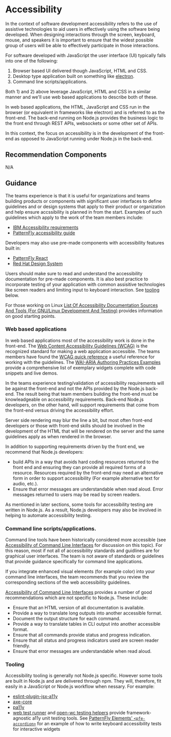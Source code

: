 # Accessibility

In the context of software development accessibility refers to
the use of assistive technologies to aid users in effectively
using the software being developed. When designing interactions
through the screen, keyboard, mouse, and speakers it is
important to ensure that the widest possible group of users will be
able to effectively participate in those interactions.

For software developed with JavaScript the user interface (UI) typically
falls into one of the following:

1) Browser based UI delivered though JavaScript, HTML and CSS.
1) Desktop type application built on something like
   [electron](https://www.electronjs.org/).
1) Command line scripts/applications.

Both 1) and 2) above leverage JavaScript,
HTML and CSS in a similar manner and we'll use
web based applications to describe both of these.

In web based applications, the HTML, JavaScript and CSS run
in the browser (or equivalent in frameworks like electron)
and is referred to as the front-end. The back-end running
on Node.js provides the business logic to the front
end through REST APIs, websockets or some other set of APIs.

In this context, the focus on accessibility is in the
development of the front-end as opposed to
JavaScript running under Node.js in the back-end.

## Recommendation Components

N/A

## Guidance

The teams experience is that it is useful for organizations and teams
building products or components with significant user interfaces to
define guidelines and or design systems that apply to their product or organization
and help ensure accssibility is planned in from the start.
Examples of such guidelines which apply to the work of the team members include:

* [IBM Accessibility requirements](https://www.ibm.com/able/requirements/requirements/)
* [PatternFly accessibility guide](https://pf4.patternfly.org/accessibility-guide/)

Developers may also use pre-made components with accessibility features built in:

* [PatternFly React](https://github.com/patternfly/patternfly-react)
* [Red Hat Design System](https://github.com/redhat-ux/red-hat-design-system/)

Users should make sure to read and understand the accessibility documentation for pre-made components.
It is also best practice to incorporate testing of your application with common
assisitive technologies like screen readers and limiting input to keyboard interaction. See [tooling](#tooling) below.

For those working on Linux
[List Of Accessibility Documentation Sources And Tools (For GNU/Linux Development And Testing)](https://desktopqe-jenkins.rhev-ci-vms.eng.rdu2.redhat.com:3200/desktopqe/d06-projects/a11y.A11y_devel_doc_sources.html)
provides information on good starting points.

### Web based applications

In web based applications most of the accessibility work is done in the front-end. The 
[Web Content Accessibility Guidelines (WCAG)](https://www.w3.org/TR/WCAG21/) is
the recognized standard for making a web application accessible. The teams
members have found the
[WCAG quick reference](https://www.w3.org/WAI/WCAG21/quickref/) a useful
reference for working with the guidelines. The [WAI-ARIA Authoring Practices Examples](https://www.w3.org/TR/wai-aria-practices/examples/) provide a comprehensive list of exemplary widgets complete with code snippets and live demos.

In the teams experience testing/validation of accessibility requirements will be
against the front-end and not the APIs provided by the Node.js back-end. The result
being that team members building the front-end must be knowleadgeable on
accessibility requirements. Back-end Node.js developers, on the other hand, will support
requirements that come from the front-end versus driving the accessibility effort.

Server side rendering may blur the line a bit, but most often front-end developers
or those with front-end skills should be involved in the development of
the HTML that will be rendered on the server and the same guidelines apply as
when rendered in the browser.

In addition to supporting requirements driven by the front end, we recommend that
Node.js developers:

* build APIs in a way that avoids hard coding resources returned to the front end and
  ensuring they can provide all required forms of a resource. Resources required by
  the front-end may need an alternative form in order to support accessibility
  (For example alternative text for audio, etc.).
* Ensure that error messages are understandable when read aloud. Error messages returned
  to users may be read by screen readers.

As mentioned in later sections, some tools for accessibility testing are written
in Node.js. As a result, Node.js developers may also be involved in helping to automate
accessibility testing.

### Command line scripts/applications.

Command line tools have been historically considered more accessible (see
[Accessibility of Command Line Interfaces](https://dl.acm.org/doi/fullHtml/10.1145/3411764.3445544)
for discussion on this topic).
For this reason, most if not all of accessibility standards and guidlines are for
graphical user interfaces. The team is not aware of standards or guidelines that
provide guidance specifically for command line applications. 

If you integrate enhanced visual elements (for example color) into your
command line interfaces, the team recommends that you review the corresponding
sections of the web accessibility guidelines.

[Accessibility of Command Line Interfaces](https://dl.acm.org/doi/fullHtml/10.1145/3411764.3445544)
provides a number of good recommendations which are not specific to Node.js. These
include:

* Ensure that an HTML version of all documentation is available.
* Provide a way to translate long outputs into another accessible format.
* Document the output structure for each command.
* Provide a way to translate tables in CLI output into another accessible format.
* Ensure that all commands provide status and progress indication.
* Ensure that all status and progress indicators used are screen reader friendly.
* Ensure that error messages are understandable when read aloud.

### Tooling

Accessibility tooling is generally not Node.js specific. However some tools are
built in Node.js and are delivered through npm. They will, therefore, fit easily in a JavaScript
or Node.js workflow when nessary. For example:
* [eslint-plugin-jsx-a11y](https://www.npmjs.com/package/eslint-plugin-jsx-a11y)
* [axe-core](https://www.npmjs.com/package/axe-core)
* [pa11y](https://www.npmjs.com/package/pa11y)
* [web test runner](https://modern-web.dev/docs/test-runner/overview/) and [open-wc testing helpers](https://open-wc.org/docs/testing/chai-a11y-axe/) provide framework-agnostic a11y unit testing tools. See [PatternFly Elements' `<pfe-accordion>`](https://github.com/patternfly/patternfly-elements/blob/6363f03d2d95db5146eee6453330b919655fb034/elements/pfe-accordion/test/pfe-accordion.spec.ts#L449-L452) for an example of how to write keyboard accessibility tests for interactive widgets
